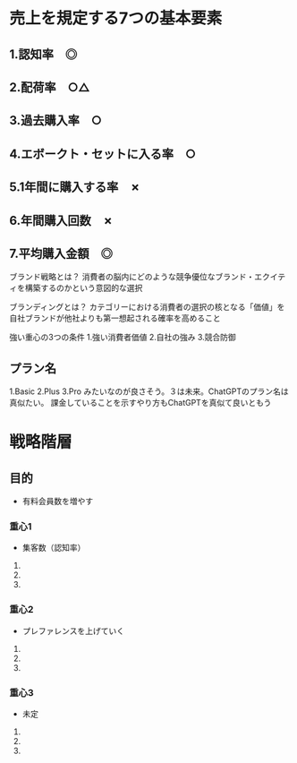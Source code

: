 # 売上を規定する7つの基本要素
## 1.認知率　◎

## 2.配荷率　○△

## 3.過去購入率　○

## 4.エボークト・セットに入る率　○

## 5.1年間に購入する率　✗

## 6.年間購入回数　✗

## 7.平均購入金額　◎

ブランド戦略とは？
消費者の脳内にどのような競争優位なブランド・エクイティを構築するのかという意図的な選択

ブランディングとは？
カテゴリーにおける消費者の選択の核となる「価値」を自社ブランドが他社よりも第一想起される確率を高めること

強い重心の3つの条件
1.強い消費者価値
2.自社の強み
3.競合防御

## プラン名
1.Basic
2.Plus
3.Pro
みたいなのが良さそう。３は未来。ChatGPTのプラン名は真似たい。
課金していることを示すやり方もChatGPTを真似て良いともう

# 戦略階層
## 目的
- 有料会員数を増やす

### 重心1
- 集客数（認知率）
1.
2.
3.

### 重心2
- プレファレンスを上げていく
1.
2.
3.

### 重心3
- 未定
1.
2.
3.


